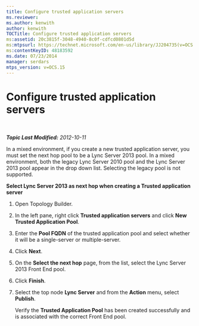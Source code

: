 ```yaml
---
title: Configure trusted application servers
ms.reviewer: 
ms.author: kenwith
author: kenwith
TOCTitle: Configure trusted application servers
ms:assetid: 20c3815f-3048-4940-8c0f-cdfcd0801d5d
ms:mtpsurl: https://technet.microsoft.com/en-us/library/JJ204735(v=OCS.15)
ms:contentKeyID: 48183592
ms.date: 07/23/2014
manager: serdars
mtps_version: v=OCS.15
---
```


<div data-xmlns="http://www.w3.org/1999/xhtml">

<div class="topic" data-xmlns="http://www.w3.org/1999/xhtml" data-msxsl="urn:schemas-microsoft-com:xslt" data-cs="http://msdn.microsoft.com/en-us/">

<div data-asp="http://msdn2.microsoft.com/asp">

# Configure trusted application servers

</div>

<div id="mainSection">

<div id="mainBody">

<span> </span>

_**Topic Last Modified:** 2012-10-11_

In a mixed environment, if you create a new trusted application server, you must set the next hop pool to be a Lync Server 2013 pool. In a mixed environment, both the legacy Lync Server 2010 pool and the Lync Server 2013 pool appear in the drop down list. Selecting the legacy pool is not supported.

**Select Lync Server 2013 as next hop when creating a Trusted application server**

1.  Open Topology Builder.

2.  In the left pane, right click **Trusted application servers** and click **New Trusted Application Pool**.

3.  Enter the **Pool FQDN** of the trusted application pool and select whether it will be a single-server or multiple-server.

4.  Click **Next**.

5.  On the **Select the next hop** page, from the list, select the Lync Server 2013 Front End pool.

6.  Click **Finish**.

7.  Select the top node **Lync Server** and from the **Action** menu, select **Publish**.
    
    Verify the **Trusted Application Pool** has been created successfully and is associated with the correct Front End pool.

</div>

<span> </span>

</div>

</div>

</div>

